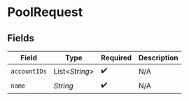 # PoolRequest


## Fields

| Field              | Type               | Required           | Description        |
| ------------------ | ------------------ | ------------------ | ------------------ |
| `accountIDs`       | List\<*String*>    | :heavy_check_mark: | N/A                |
| `name`             | *String*           | :heavy_check_mark: | N/A                |